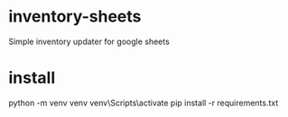 # inventory-sheets
 Simple inventory updater for google sheets

# install
python -m venv venv
venv\Scripts\activate
pip install -r requirements.txt